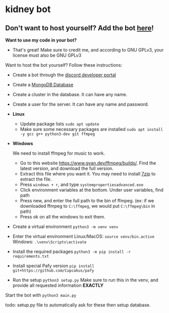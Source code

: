 # kidney bot

## Don't want to host yourself? Add the bot [here](https://discord.com/oauth2/authorize?client_id=870379086487363605&permissions=8&scope=applications.commands%20bot)!

**Want to use my code in your bot?**
- That's great! Make sure to credit me, and according to GNU GPLv3, your license must also be GNU GPLv3

Want to host the bot yourself? Follow these instructions:

- Create a bot through the [discord developer portal](https://discord.com/developers/applications)
- Create a [MongoDB Database](https://www.mongodb.com/)
- Create a cluster in the database. It can have any name.
- Create a user for the server. It can have any name and password.
- **Linux**
    - Update package lists `sudo apt update`
    - Make sure some necessary packages are installed `sudo apt install -y gcc g++ python3-dev git ffmpeg`
- **Windows**
    
    We need to install ffmpeg for music to work.
    - Go to this website https://www.gyan.dev/ffmpeg/builds/. Find the latest version, and download the full version.
    - Extract this file where you want it. You may need to install [7zip](https://www.7-zip.org/) to extract the file.
    - Press `windows + r`, and type `systempropertiesadvanced.exe`
    - Click environment variables at the bottom. Under user variables, find path
    - Press new, and enter the full path to the bin of ffmpeg. (ex: if we downloaded ffmpeg to `C:\ffmpeg`, we would put `C:\ffmpeg\bin` in path)
    - Press ok on all the windows to exit them.
- Create a virtual environment `python3 -m venv venv`
- Enter the virtual environment Linux/MacOS: `source venv/bin.active` Windows: `.\venv\Scripts\activate`
- Install the required packages `python3 -m pip install -r requirements.txt`
- Install special Pafy version `pip install git+https://github.com/Cupcakus/pafy`
- Run the setup `python3 setup.py` Make sure to run this in the venv, and provide all requested information **EXACTLY**

Start the bot with `python3 main.py`

todo: setup.py file to automatically ask for these then setup database.
